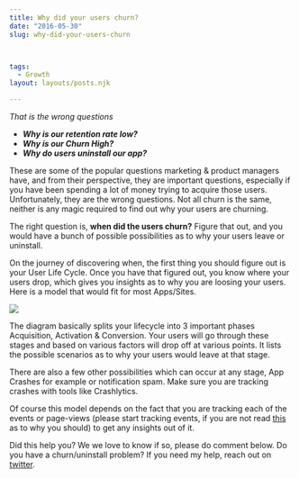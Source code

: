 ```yaml
---
title: Why did your users churn?
date: "2016-05-30"
slug: why-did-your-users-churn



tags: 
  - Growth 
layout: layouts/posts.njk

---
```


_That is the wrong questions_

- **_Why is our retention rate low?_**
- **_Why is our Churn High?_**
- **_Why do users uninstall our app?_**

These are some of the popular questions marketing & product managers have, and from their perspective, they are important questions, especially if you have been spending a lot of money trying to acquire those users. Unfortunately, they are the wrong questions. Not all churn is the same, neither is any magic required to find out why your users are churning.

The right question is, **when did the users churn?** Figure that out, and you would have a bunch of possible possibilities as to why your users leave or uninstall.

On the journey of discovering when, the first thing you should figure out is your User Life Cycle. Once you have that figured out, you know where your users drop, which gives you insights as to why you are loosing your users. Here is a model that would fit for most Apps/Sites.

![](/assets/53719-1ytrencmvi1xgurbtmnnqxq.png)

The diagram basically splits your lifecycle into 3 important phases Acquisition, Activation & Conversion. Your users will go through these stages and based on various factors will drop off at various points. It lists the possible scenarios as to why your users would leave at that stage.

There are also a few other possibilities which can occur at any stage, App Crashes for example or notification spam. Make sure you are tracking crashes with tools like Crashlytics.

Of course this model depends on the fact that you are tracking each of the events or page-views (please start tracking events, if you are not read [this](http://www.puremetrics.io/track-events-not-page-views/?utm_source=medium&utm_medium=post5&utm_campaign=content) as to why you should) to get any insights out of it.

Did this help you? We we love to know if so, please do comment below. Do you have a churn/uninstall problem? If you need my help, reach out on [twitter](http://twitter.com/ravivyas84).
